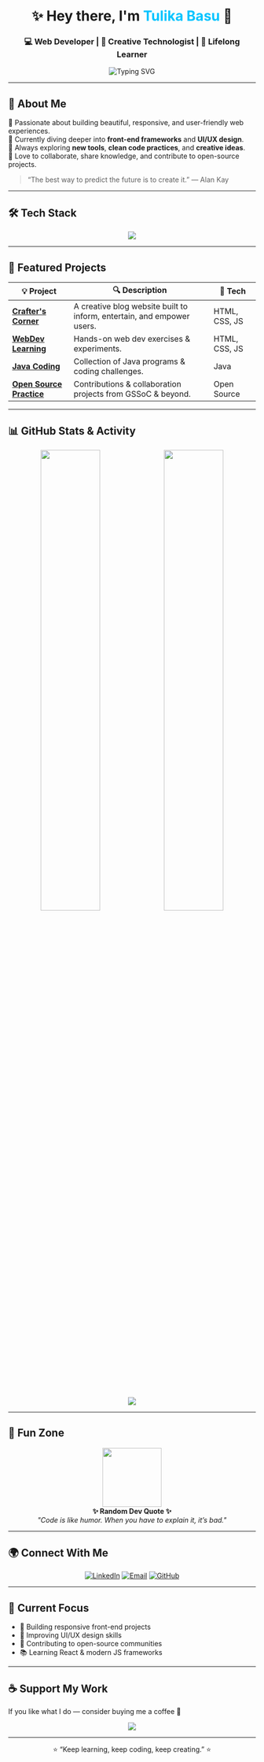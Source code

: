 <!-- Profile README for @tulikaa25 -->

<h1 align="center">✨ Hey there, I'm <span style="color:#00c4ff;">Tulika Basu</span> 👋</h1>
<h3 align="center">💻 Web Developer | 🌈 Creative Technologist | 🚀 Lifelong Learner</h3>

<p align="center">
  <img src="https://readme-typing-svg.demolab.com?font=Fira+Code&duration=2500&pause=1000&color=00C4FF&center=true&vCenter=true&width=500&lines=Turning+caffeine+into+clean+code!;Crafting+modern+web+experiences.;Learning+%7C+Building+%7C+Growing." alt="Typing SVG" />
</p>

---

## 🦄 About Me

🎯 Passionate about building beautiful, responsive, and user-friendly web experiences.  
🌱 Currently diving deeper into **front-end frameworks** and **UI/UX design**.  
🧠 Always exploring **new tools**, **clean code practices**, and **creative ideas**.  
💬 Love to collaborate, share knowledge, and contribute to open-source projects.  

> “The best way to predict the future is to create it.” — Alan Kay

---

## 🛠️ Tech Stack

<p align="center">
  <img src="https://skillicons.dev/icons?i=html,css,js,java,git,github,react,vscode" />
</p>

---

## 🚀 Featured Projects

| 💡 Project | 🔍 Description | 🧩 Tech |
|-------------|----------------|---------|
| [**Crafter's Corner**](https://github.com/tulikaa25/crafter-s_corner) | A creative blog website built to inform, entertain, and empower users. | HTML, CSS, JS |
| [**WebDev Learning**](https://github.com/tulikaa25/webdev_learning) | Hands-on web dev exercises & experiments. | HTML, CSS, JS |
| [**Java Coding**](https://github.com/tulikaa25/java_coding) | Collection of Java programs & coding challenges. | Java |
| [**Open Source Practice**](https://github.com/tulikaa25/Open-source-Practice) | Contributions & collaboration projects from GSSoC & beyond. | Open Source |

---

## 📊 GitHub Stats & Activity

<p align="center">
  <img width="49%" src="https://github-readme-stats.vercel.app/api?username=tulikaa25&show_icons=true&theme=tokyonight&hide_border=true" />
  <img width="49%" src="https://github-readme-streak-stats.herokuapp.com/?user=tulikaa25&theme=tokyonight&hide_border=true" />
</p>

<p align="center">
  <img src="https://github-readme-activity-graph.vercel.app/graph?username=tulikaa25&theme=tokyo-night&hide_border=true" />
</p>

---

## 🌈 Fun Zone

<p align="center">
  <img src="https://media.giphy.com/media/3o7abldj0b3rxrZUxW/giphy.gif" width="120" /><br>
  <b>✨ Random Dev Quote ✨</b><br>
  <i>"Code is like humor. When you have to explain it, it’s bad."</i>
</p>

---

## 🌍 Connect With Me

<p align="center">
  <a href="https://linkedin.com/in/your-linkedin" target="_blank"><img src="https://img.shields.io/badge/LinkedIn-%230077B5.svg?logo=linkedin&logoColor=white" alt="LinkedIn" /></a>
  <a href="mailto:your.email@example.com"><img src="https://img.shields.io/badge/Email-D14836?logo=gmail&logoColor=white" alt="Email" /></a>
  <a href="https://github.com/tulikaa25"><img src="https://img.shields.io/badge/GitHub-171515?logo=github&logoColor=white" alt="GitHub" /></a>
</p>

---

## 🧠 Current Focus

- 🚧 Building responsive front-end projects  
- 🎨 Improving UI/UX design skills  
- 💬 Contributing to open-source communities  
- 📚 Learning React & modern JS frameworks  

---

## ☕ Support My Work

If you like what I do — consider buying me a coffee 🩵

<p align="center">
  <a href="https://www.buymeacoffee.com/yourhandle"><img src="https://img.shields.io/badge/☕-Buy%20Me%20a%20Coffee-ffdd00?style=for-the-badge" /></a>
</p>

---

<p align="center">⭐️ “Keep learning, keep coding, keep creating.” ⭐️</p>

